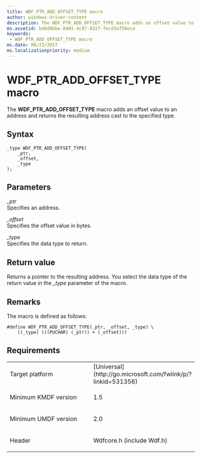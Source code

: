 ```yaml
---
title: WDF_PTR_ADD_OFFSET_TYPE macro
author: windows-driver-content
description: The WDF_PTR_ADD_OFFSET_TYPE macro adds an offset value to an address and returns the resulting address cast to the specified type.
ms.assetid: b46d0bbe-8401-4c97-8327-fecd3af50eca
keywords:
 - WDF_PTR_ADD_OFFSET_TYPE macro
ms.date: 08/23/2017
ms.localizationpriority: medium
---
```


# WDF_PTR_ADD_OFFSET_TYPE macro


The **WDF_PTR_ADD_OFFSET_TYPE** macro adds an offset value to an address and returns the resulting address cast to the specified type.

Syntax
------

```ManagedCPlusPlus
_type WDF_PTR_ADD_OFFSET_TYPE(
    _ptr,
    _offset,
    _type
);
```

Parameters
----------

*_ptr*   
Specifies an address.

*_offset*   
Specifies the offset value in bytes.

*_type*   
Specifies the data type to return.

Return value
------------

Returns a pointer to the resulting address. You select the data type of the return value in the *_type* parameter of the macro.

Remarks
-------

The macro is defined as follows:

```ManagedCPlusPlus
#define WDF_PTR_ADD_OFFSET_TYPE(_ptr, _offset, _type) \
    ((_type) (((PUCHAR) (_ptr)) + (_offset)))
```

Requirements
------------

<table>
<colgroup>
<col width="50%" />
<col width="50%" />
</colgroup>
<tbody>
<tr class="odd">
<td><p>Target platform</p></td>
<td>[Universal](http://go.microsoft.com/fwlink/p/?linkid=531356)</td>
</tr>
<tr class="even">
<td><p>Minimum KMDF version</p></td>
<td><p>1.5</p></td>
</tr>
<tr class="odd">
<td><p>Minimum UMDF version</p></td>
<td><p>2.0</p></td>
</tr>
<tr class="even">
<td><p>Header</p></td>
<td>Wdfcore.h (include Wdf.h)</td>
</tr>
</tbody>
</table>

 

 






